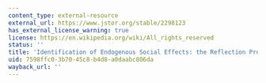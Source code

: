 ```yaml
---
content_type: external-resource
external_url: https://www.jstor.org/stable/2298123
has_external_license_warning: true
license: https://en.wikipedia.org/wiki/All_rights_reserved
status: ''
title: 'Identification of Endogenous Social Effects: the Reflection Problem'
uid: 7598ffc0-3b70-45c8-b4d8-a0daabc806da
wayback_url: ''
---
```

